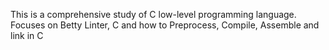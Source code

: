 This is a comprehensive study of C low-level programming language.
Focuses on Betty Linter, C and how to Preprocess, Compile, Assemble and link in C

